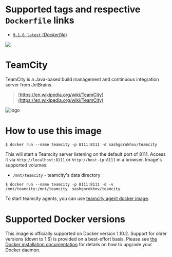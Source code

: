 # Supported tags and respective `Dockerfile` links

-	[`9.1.6`, `latest` (*Dockerfile*)](https://github.com/sashgorokhov/docker-teamcity/blob/master/Dockerfile)

![](https://badge.imagelayers.io/sashgorokhov/teamcity:latest.svg)

# TeamCity

TeamCity is a Java-based build management and continuous integration server from JetBrains.

> [https://en.wikipedia.org/wiki/TeamCity](https://en.wikipedia.org/wiki/TeamCity)

![logo](http://blog.jetbrains.com/wp-content/uploads/2014/03/logo_teamcity.jpg)

# How to use this image

```console
$ docker run --name teamcity -p 8111:8111 -d sashgorokhov/teamcity
```

This will start a Teamcity server listening on the default port of 8111.
Access it via `http://localhost:8111` or `http://host-ip:8111` in a browser.
Image's supported volumes:
- `/mnt/teamcity` - teamcity's data directory

```console
$ docker run --name teamcity -p 8111:8111 -d -v /mnt/teamcity:/mnt/teamcity  sashgorokhov/teamcity
```

To start teamcity agents, you can use [teamcity agent docker image](https://hub.docker.com/r/sashgorokhov/teamcity-agent). 

# Supported Docker versions

This image is officially supported on Docker version 1.10.2.
Support for older versions (down to 1.6) is provided on a best-effort basis.
Please see [the Docker installation documentation](https://docs.docker.com/installation/) for details on how to upgrade your Docker daemon.
